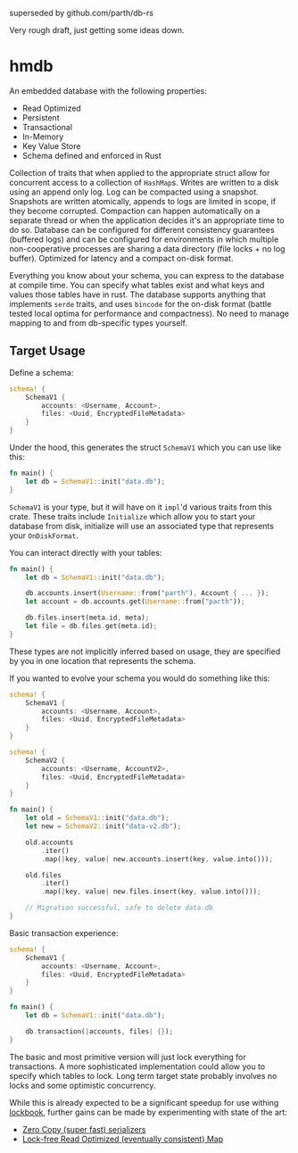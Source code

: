 superseded by github.com/parth/db-rs

Very rough draft, just getting some ideas down.

# hmdb

An embedded database with the following properties:

+ Read Optimized
+ Persistent
+ Transactional
+ In-Memory
+ Key Value Store
+ Schema defined and enforced in Rust

Collection of traits that when applied to the appropriate struct allow for concurrent access to a collection
of `HashMap`s. Writes are written to a disk using an append only log. Log can be compacted using a snapshot. Snapshots
are written atomically, appends to logs are limited in scope, if they become corrupted. Compaction can happen
automatically on a separate thread or when the application decides it's an appropriate time to do so. Database can be
configured for different consistency guarantees (buffered logs) and can be configured for environments in which multiple
non-cooperative processes are sharing a data directory (file locks + no log buffer). Optimized for latency and a compact
on-disk format.

Everything you know about your schema, you can express to the database at compile time. You can specify what tables
exist and what keys and values those tables have in rust. The database supports anything that implements `serde` traits,
and uses `bincode` for the on-disk format (battle tested local optima for performance and compactness). No need to
manage mapping to and from db-specific types yourself.

## Target Usage

Define a schema:

```rust
schema! {
    SchemaV1 {
        accounts: <Username, Account>,
        files: <Uuid, EncryptedFileMetadata>
    }
}
```

Under the hood, this generates the struct `SchemaV1` which you can use like this:

```rust
fn main() {
    let db = SchemaV1::init("data.db");
}
```

`SchemaV1` is your type, but it will have on it `impl`'d various traits from this crate. These traits
include `Initialize` which allow you to start your database from disk, initialize will use an associated type that
represents your `OnDiskFormat`.

You can interact directly with your tables:

```rust
fn main() {
    let db = SchemaV1::init("data.db");

    db.accounts.insert(Username::from("parth"), Account { ... });
    let account = db.accounts.get(Username::from("parth"));

    db.files.insert(meta.id, meta);
    let file = db.files.get(meta.id);
}
```

These types are not implicitly inferred based on usage, they are specified by you in one location that represents the
schema.

If you wanted to evolve your schema you would do something like this:

```rust
schema! {
    SchemaV1 {
        accounts: <Username, Account>,
        files: <Uuid, EncryptedFileMetadata>
    }
}

schema! {
    SchemaV2 {
        accounts: <Username, AccountV2>,
        files: <Uuid, EncryptedFileMetadata>
    }
}

fn main() {
    let old = SchemaV1::init("data.db");
    let new = SchemaV2::init("data-v2.db");

    old.accounts
        .iter()
        .map(|key, value| new.accounts.insert(key, value.into()));

    old.files
        .iter()
        .map(|key, value| new.files.insert(key, value.into()));

    // Migration successful, safe to delete data.db
}
```

Basic transaction experience:

```rust
schema! {
    SchemaV1 {
        accounts: <Username, Account>,
        files: <Uuid, EncryptedFileMetadata>
    }
}

fn main() {
    let db = SchemaV1::init("data.db");

    db.transaction(|accounts, files| {});
}
```

The basic and most primitive version will just lock everything for transactions. A more sophisticated implementation
could allow you to specify which tables to lock. Long term target state probably involves no locks and some optimistic
concurrency.

While this is already expected to be a significant speedup for use
withing [lockbook](https://github.com/lockbook/lockbook), further gains can be made by experimenting with state of the
art:
+ [Zero Copy (super fast) serializers](https://github.com/rkyv/rkyv)
+ [Lock-free Read Optimized (eventually consistent) Map](https://github.com/jonhoo/evmap)
